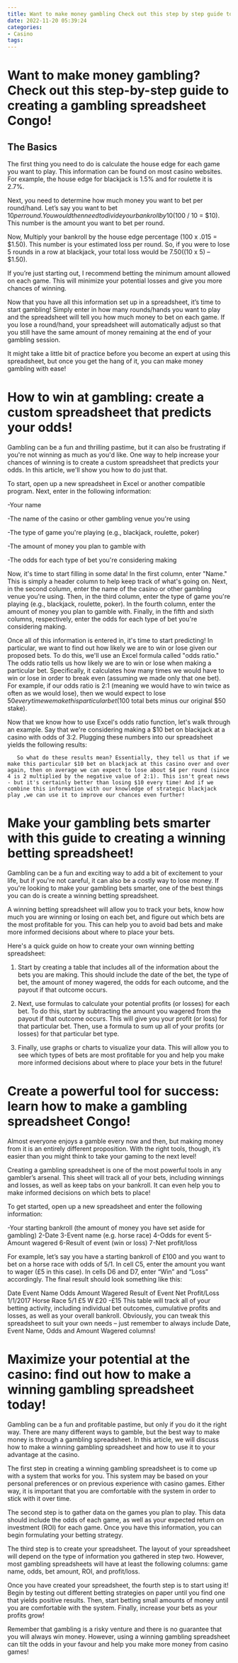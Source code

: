 ```yaml
---
title: Want to make money gambling Check out this step by step guide to creating a gambling spreadsheet Congo!
date: 2022-11-20 05:39:24
categories:
- Casino
tags:
---
```



#  Want to make money gambling? Check out this step-by-step guide to creating a gambling spreadsheet Congo!

## The Basics

The first thing you need to do is calculate the house edge for each game you want to play. This information can be found on most casino websites. For example, the house edge for blackjack is 1.5% and for roulette it is 2.7%.

Next, you need to determine how much money you want to bet per round/hand. Let’s say you want to bet $10 per round. You would then need to divide your bankroll by 10 ($100 / 10 = $10). This number is the amount you want to bet per round.

Now, Multiply your bankroll by the house edge percentage (100 x .015 = $1.50). This number is your estimated loss per round. So, if you were to lose 5 rounds in a row at blackjack, your total loss would be $7.50 (($10 x 5) – $1.50).

If you’re just starting out, I recommend betting the minimum amount allowed on each game. This will minimize your potential losses and give you more chances of winning.

Now that you have all this information set up in a spreadsheet, it’s time to start gambling! Simply enter in how many rounds/hands you want to play and the spreadsheet will tell you how much money to bet on each game. If you lose a round/hand, your spreadsheet will automatically adjust so that you still have the same amount of money remaining at the end of your gambling session.

It might take a little bit of practice before you become an expert at using this spreadsheet, but once you get the hang of it, you can make money gambling with ease!

#  How to win at gambling: create a custom spreadsheet that predicts your odds!

Gambling can be a fun and thrilling pastime, but it can also be frustrating if you're not winning as much as you'd like. One way to help increase your chances of winning is to create a custom spreadsheet that predicts your odds. In this article, we'll show you how to do just that.

To start, open up a new spreadsheet in Excel or another compatible program. Next, enter in the following information:

-Your name

-The name of the casino or other gambling venue you're using

-The type of game you're playing (e.g., blackjack, roulette, poker)

-The amount of money you plan to gamble with

-The odds for each type of bet you're considering making


Now, it's time to start filling in some data! In the first column, enter "Name." This is simply a header column to help keep track of what's going on. Next, in the second column, enter the name of the casino or other gambling venue you're using. Then, in the third column, enter the type of game you're playing (e.g., blackjack, roulette, poker). In the fourth column, enter the amount of money you plan to gamble with. Finally, in the fifth and sixth columns, respectively, enter the odds for each type of bet you're considering making.

Once all of this information is entered in, it's time to start predicting! In particular, we want to find out how likely we are to win or lose given our proposed bets. To do this, we'll use an Excel formula called "odds ratio." The odds ratio tells us how likely we are to win or lose when making a particular bet. Specifically, it calculates how many times we would have to win or lose in order to break even (assuming we made only that one bet). For example, if our odds ratio is 2:1 (meaning we would have to win twice as often as we would lose), then we would expect to lose $50 every time we make this particular bet ($100 total bets minus our original $50 stake).

Now that we know how to use Excel's odds ratio function, let's walk through an example. Say that we're considering making a $10 bet on blackjack at a casino with odds of 3:2. Plugging these numbers into our spreadsheet yields the following results:

















	   So what do these results mean? Essentially, they tell us that if we make this particular $10 bet on blackjack at this casino over and over again, then on average we can expect to lose about $4 per round (since 4 is 2 multiplied by the negative value of 2:1). This isn't great news - but it's certainly better than losing $10 every time! And if we combine this information with our knowledge of strategic blackjack play ,we can use it to improve our chances even further!

#  Make your gambling bets smarter with this guide to creating a winning betting spreadsheet!

Gambling can be a fun and exciting way to add a bit of excitement to your life, but if you're not careful, it can also be a costly way to lose money. If you're looking to make your gambling bets smarter, one of the best things you can do is create a winning betting spreadsheet.

A winning betting spreadsheet will allow you to track your bets, know how much you are winning or losing on each bet, and figure out which bets are the most profitable for you. This can help you to avoid bad bets and make more informed decisions about where to place your bets.

Here's a quick guide on how to create your own winning betting spreadsheet:

1. Start by creating a table that includes all of the information about the bets you are making. This should include the date of the bet, the type of bet, the amount of money wagered, the odds for each outcome, and the payout if that outcome occurs.

2. Next, use formulas to calculate your potential profits (or losses) for each bet. To do this, start by subtracting the amount you wagered from the payout if that outcome occurs. This will give you your profit (or loss) for that particular bet. Then, use a formula to sum up all of your profits (or losses) for that particular bet type.

3. Finally, use graphs or charts to visualize your data. This will allow you to see which types of bets are most profitable for you and help you make more informed decisions about where to place your bets in the future!

#  Create a powerful tool for success: learn how to make a gambling spreadsheet Congo!

Almost everyone enjoys a gamble every now and then, but making money from it is an entirely different proposition. With the right tools, though, it’s easier than you might think to take your gaming to the next level!

Creating a gambling spreadsheet is one of the most powerful tools in any gambler’s arsenal. This sheet will track all of your bets, including winnings and losses, as well as keep tabs on your bankroll. It can even help you to make informed decisions on which bets to place!

To get started, open up a new spreadsheet and enter the following information:

-Your starting bankroll (the amount of money you have set aside for gambling)
2-Date
3-Event name (e.g. horse race)
4-Odds for event
5-Amount wagered
6-Result of event (win or loss)
7-Net profit/loss



   For example, let’s say you have a starting bankroll of £100 and you want to bet on a horse race with odds of 5/1. In cell C5, enter the amount you want to wager (£5 in this case). In cells D6 and D7, enter “Win” and “Loss” accordingly. The final result should look something like this:

  Date Event Name Odds Amount Wagered Result of Event Net Profit/Loss  1/1/2017 Horse Race 5/1 £5 W £20  -£15 
This table will track all of your betting activity, including individual bet outcomes, cumulative profits and losses, as well as your overall bankroll. Obviously, you can tweak this spreadsheet to suit your own needs – just remember to always include Date, Event Name, Odds and Amount Wagered columns!

#  Maximize your potential at the casino: find out how to make a winning gambling spreadsheet today!

Gambling can be a fun and profitable pastime, but only if you do it the right way. There are many different ways to gamble, but the best way to make money is through a gambling spreadsheet. In this article, we will discuss how to make a winning gambling spreadsheet and how to use it to your advantage at the casino.

The first step in creating a winning gambling spreadsheet is to come up with a system that works for you. This system may be based on your personal preferences or on previous experience with casino games. Either way, it is important that you are comfortable with the system in order to stick with it over time.

The second step is to gather data on the games you plan to play. This data should include the odds of each game, as well as your expected return on investment (ROI) for each game. Once you have this information, you can begin formulating your betting strategy.

The third step is to create your spreadsheet. The layout of your spreadsheet will depend on the type of information you gathered in step two. However, most gambling spreadsheets will have at least the following columns: game name, odds, bet amount, ROI, and profit/loss.

Once you have created your spreadsheet, the fourth step is to start using it! Begin by testing out different betting strategies on paper until you find one that yields positive results. Then, start betting small amounts of money until you are comfortable with the system. Finally, increase your bets as your profits grow!

Remember that gambling is a risky venture and there is no guarantee that you will always win money. However, using a winning gambling spreadsheet can tilt the odds in your favour and help you make more money from casino games!